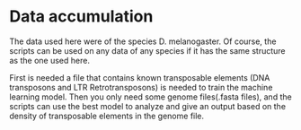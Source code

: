 # Data accumulation

The data used here were of the species D. melanogaster. Of course, the scripts can be used on any data of any species if it has the same structure as the one used here. 

First is needed a file that contains known transposable elements (DNA transposons and LTR Retrotransposons) is needed to train the machine learning model. 
Then you only need some genome files(.fasta files), and the scripts can use the best model to analyze and give an output based on the density of transposable elements in the genome file.
